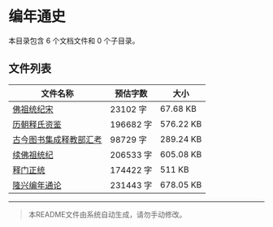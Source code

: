 # 编年通史

本目录包含 6 个文档文件和 0 个子目录。

## 文件列表

| 文件名称 | 预估字数 | 大小 |
|---------|---------|------|
| [佛祖统纪宋](佛藏/续藏经/中国撰述/史传部/编年通史/佛祖统纪宋.md) | 23102 字 | 67.68 KB |
| [历朝释氏资鉴](佛藏/续藏经/中国撰述/史传部/编年通史/历朝释氏资鉴.md) | 196682 字 | 576.22 KB |
| [古今图书集成释教部汇考](佛藏/续藏经/中国撰述/史传部/编年通史/古今图书集成释教部汇考.md) | 98729 字 | 289.24 KB |
| [续佛祖统纪](佛藏/续藏经/中国撰述/史传部/编年通史/续佛祖统纪.md) | 206533 字 | 605.08 KB |
| [释门正统](佛藏/续藏经/中国撰述/史传部/编年通史/释门正统.md) | 174422 字 | 511 KB |
| [隆兴编年通论](佛藏/续藏经/中国撰述/史传部/编年通史/隆兴编年通论.md) | 231443 字 | 678.05 KB |

---

> 本README文件由系统自动生成，请勿手动修改。
